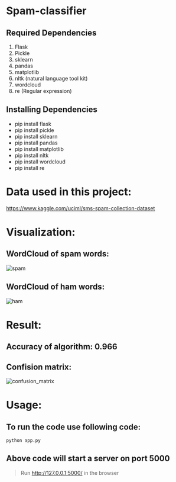 

# Spam-classifier

## Required Dependencies
1. Flask
2. Pickle
3. sklearn
4. pandas
5. matplotlib
6. nltk (natural language tool kit)
7. wordcloud
8. re (Regular expression)

## Installing Dependencies
- pip install flask
- pip install pickle
- pip install sklearn
- pip install pandas
- pip install matplotlib
- pip install nltk
- pip install wordcloud
- pip install re

# Data used  in this project:
https://www.kaggle.com/uciml/sms-spam-collection-dataset
# Visualization:
## WordCloud of spam words:

![spam](https://user-images.githubusercontent.com/38762444/91884798-53074b00-eca4-11ea-967c-9c3591e59fb3.png)

## WordCloud of ham words:

![ham](https://user-images.githubusercontent.com/38762444/91884775-4682f280-eca4-11ea-942e-7c4918cfbe78.png)


# Result:

##  Accuracy of algorithm: 0.966

## Confision matrix:
![confusion_matrix](https://user-images.githubusercontent.com/38762444/91884648-0facdc80-eca4-11ea-84bd-136d7e8c8e86.png)


# Usage:
## To run the code use following code:
```
python app.py
```

## Above code will start a server on port 5000
> Run http://127.0.0.1:5000/  in the browser 




